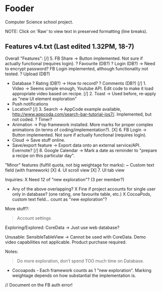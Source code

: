 # Fooder
Computer Science school project.

NOTE: Click on 'Raw' to view text in preserved formatting (line breaks).

Features v4.txt (Last edited 1.32PM, 18-7)
------------------------------------------------

Overall "Features":
[/] 5. FB Share -> Button implemented. Not sure if actually functional (requires login).
? Favourite (DB?)
? Login (DB?) -> Need to encrypt password? FB Login implemented, although functionality not tested.
? Upload (DB?)
+ Database
? Rating (DB?) -> How to record?
? Comments (DB?)
[/] 1. Video -> Seems simple enough, Youtube API. Edit code to make it load appropriate video based on recipe.
[/] 2. Toast -> Used before, re-apply as "new UI element exploration"
+ Push notifications
+ Location?
[/] 3. Search -> AppCode example available, http://www.appcoda.com/search-bar-tutorial-ios7/. Implemented, but not coded.
? Timer?
+ Animation -> Pop framework installed. More marks for proper complex animations (in terms of coding/implementation?).
[X] 6. FB Login -> Button implemented. Not sure if actually functional (requires login).
+ Cloud -> Save stuff online.
+ Save/export feature -> Export data onto an external service/API. Evernote?
[/] 8. Google Calendar -> Mark a date as reminder to "prepare a recipe on this particular day". 

<NEW> "Minor" features (fulfill quota, not big weightage for marks):
~ Custom text field (with framework)
[X] 4. UI scroll view
[X] 7. UI tab view

Inquiries:
X Need 12 of "new exploration"? (3 per member?)
* Any of the above overlapping?
X Fine if project accounts for single user only in database? (one rating, one favourite table, etc.)
X CocoaPods, custom text field... count as "new exploration"?

More stuff?:
> Account settings

Exploring/Explored:
CoreData -> Just use web database?

Unusable:
SensibleTableView -> Cannot be used with CoreData. Demo video capabilities not applicable. Product purchase required.

Notes:
> Do more exploration, don’t spend TOO much time on Database.
- Cocoapods - Each framework counts as 1 "new exploration". Marking weightage depends on how substantial the implementation is.

// Document on the FB auth error!
